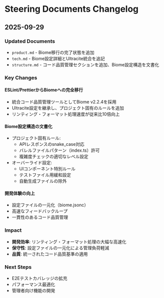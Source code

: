# Steering Documents Changelog

## 2025-09-29

### Updated Documents
- `product.md` - Biome移行の完了状態を追加
- `tech.md` - Biome設定詳細とUltracite統合を追記
- `structure.md` - コード品質管理セクションを追加、Biome設定構造を文書化

### Key Changes

#### ESLint/PrettierからBiomeへの完全移行
- 統合コード品質管理ツールとしてBiome v2.2.4を採用
- Ultracite設定を継承し、プロジェクト固有のルールを追加
- リンティング・フォーマット処理速度が従来比10倍向上

#### Biome設定構造の文書化
- プロジェクト固有ルール:
  - APIレスポンスのsnake_case対応
  - バレルファイルパターン（index.ts）許可
  - 複雑度チェックの適切なレベル設定
- オーバーライド設定:
  - UIコンポーネント特別ルール
  - テストファイル用緩和設定
  - 自動生成ファイルの除外

#### 開発体験の向上
- 設定ファイルの一元化（biome.jsonc）
- 高速なフィードバックループ
- 一貫性のあるコード品質管理

### Impact
- **開発効率**: リンティング・フォーマット処理の大幅な高速化
- **保守性**: 設定ファイルの一元化による管理負荷軽減
- **品質**: 統一されたコード品質基準の適用

### Next Steps
- E2Eテストカバレッジの拡充
- パフォーマンス最適化
- 管理者向け機能の開発